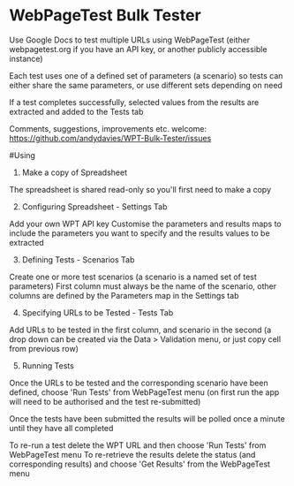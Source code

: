 WebPageTest Bulk Tester
=======================

Use Google Docs to test multiple URLs using WebPageTest (either webpagetest.org if you have an API key, or another publicly accessible instance)

Each test uses one of a defined set of parameters (a scenario) so tests can either share the same parameters, or use different sets depending on need

If a test completes successfully, selected values from the results are extracted and added to the Tests tab


Comments, suggestions, improvements etc. welcome:
https://github.com/andydavies/WPT-Bulk-Tester/issues

#Using

1. Make a copy of Spreadsheet

The spreadsheet is shared read-only so you'll first need to make a copy

2. Configuring Spreadsheet - Settings Tab

Add your own WPT API key
Customise the parameters and results maps to include the parameters you want to specify and the results values to be extracted

3. Defining Tests - Scenarios Tab

Create one or more test scenarios (a scenario is a named set of test parameters)
First column must always be the name of the scenario, other columns are defined by the Parameters map in the Settings tab

4. Specifying URLs to be Tested - Tests Tab

Add URLs to be tested in the first column, and scenario in the second (a drop down can be created via the Data > Validation menu, or just copy cell from previous row)

5. Running Tests

Once the URLs to be tested and the corresponding scenario have been defined, choose 'Run Tests' from WebPageTest menu (on first run the app will need to be authorised and the test re-submitted)

Once the tests have been submitted the results will be polled once a minute until they have all completed 

To re-run a test delete the WPT URL and then choose 'Run Tests' from WebPageTest menu
To re-retrieve the results delete the status (and corresponding results) and choose 'Get Results' from the WebPageTest menu

